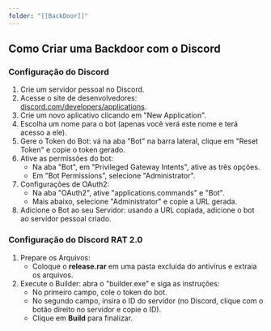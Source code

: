 ```yaml
---
folder: "[[BackDoor]]"
---
```

## Como Criar uma Backdoor com o Discord

### Configuração do Discord

1. Crie um servidor pessoal no Discord.
2. Acesse o site de desenvolvedores: [discord.com/developers/applications](https://discord.com/developers/applications).
3. Crie um novo aplicativo clicando em "New Application".
4. Escolha um nome para o bot (apenas você verá este nome e terá acesso a ele).
5. Gere o Token do Bot: vá na aba "Bot" na barra lateral, clique em "Reset Token" e copie o token gerado.
6. Ative as permissões do bot:
    - Na aba "Bot", em "Privileged Gateway Intents", ative as três opções.
    - Em "Bot Permissions", selecione "Administrator".
7. Configurações de OAuth2:
    - Na aba "OAuth2", ative "applications.commands" e "Bot".
    - Mais abaixo, selecione "Administrator" e copie a URL gerada.
8. Adicione o Bot ao seu Servidor: usando a URL copiada, adicione o bot ao servidor pessoal criado.

### Configuração do Discord RAT 2.0

1. Prepare os Arquivos:
    - Coloque o **release.rar** em uma pasta excluída do antivírus e extraia os arquivos.
2. Execute o Builder: abra o "builder.exe" e siga as instruções:
    - No primeiro campo, cole o token do bot.
    - No segundo campo, insira o ID do servidor (no Discord, clique com o botão direito no servidor e copie o ID).
    - Clique em **Build** para finalizar.